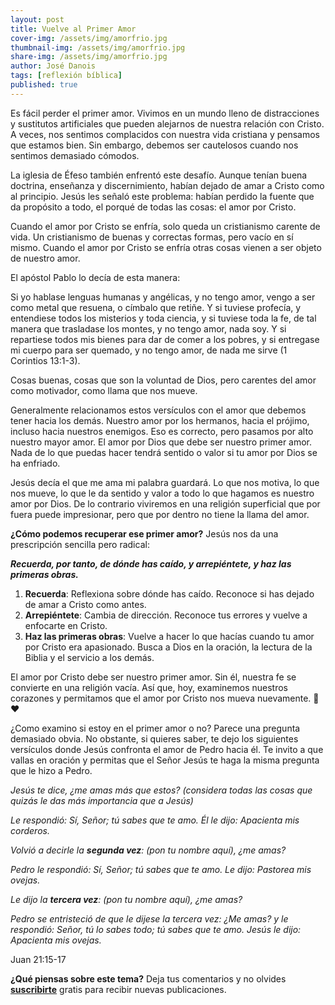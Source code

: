 ```yaml
---
layout: post
title: Vuelve al Primer Amor
cover-img: /assets/img/amorfrio.jpg
thumbnail-img: /assets/img/amorfrio.jpg
share-img: /assets/img/amorfrio.jpg
author: José Danois
tags: [reflexión bíblica] 
published: true
---
```

Es fácil perder el primer amor. Vivimos en un mundo lleno de distracciones y sustitutos artificiales que pueden alejarnos de nuestra relación con Cristo. A veces, nos sentimos complacidos con nuestra vida cristiana y pensamos que estamos bien. Sin embargo, debemos ser cautelosos cuando nos sentimos demasiado cómodos.

La iglesia de Éfeso también enfrentó este desafío. Aunque tenían buena doctrina, enseñanza y discernimiento, habían dejado de amar a Cristo como al principio. Jesús les señaló este problema: habían perdido la fuente que da propósito a todo, el porqué de todas las cosas: el amor por Cristo.

Cuando el amor por Cristo se enfría, solo queda un cristianismo carente de vida. Un cristianismo de buenas y correctas formas, pero vacío en sí mismo. Cuando el amor por Cristo se enfría otras cosas vienen a ser objeto de nuestro amor.

El apóstol Pablo lo decía de esta manera:

Si yo hablase lenguas humanas y angélicas, y no tengo amor, vengo a ser como metal que resuena, o címbalo que retiñe. Y si tuviese profecía, y entendiese todos los misterios y toda ciencia, y si tuviese toda la fe, de tal manera que trasladase los montes, y no tengo amor, nada soy. Y si repartiese todos mis bienes para dar de comer a los pobres, y si entregase mi cuerpo para ser quemado, y no tengo amor, de nada me sirve (1 Corintios 13:1-3).

Cosas buenas, cosas que son la voluntad de Dios, pero carentes del amor como motivador, como llama que nos mueve.

Generalmente relacionamos estos versículos con el amor que debemos tener hacia los demás. Nuestro amor por los hermanos, hacia el prójimo, incluso hacia nuestros enemigos. Eso es correcto, pero pasamos por alto nuestro mayor amor. El amor por Dios que debe ser nuestro primer amor. Nada de lo que puedas hacer tendrá sentido o valor si tu amor por Dios se ha enfriado.

Jesús decía el que me ama mi palabra guardará. Lo que nos motiva, lo que nos mueve, lo que le da sentido y valor a todo lo que hagamos es nuestro amor por Dios. De lo contrario viviremos en una religión superficial que por fuera puede impresionar, pero que por dentro no tiene la llama del amor.

**¿Cómo podemos recuperar ese primer amor?** Jesús nos da una prescripción sencilla pero radical:

_**Recuerda, por tanto, de dónde has caído, y arrepiéntete, y haz las primeras obras.**_

1. **Recuerda**: Reflexiona sobre dónde has caído. Reconoce si has dejado de amar a Cristo como antes.  
2. **Arrepiéntete**: Cambia de dirección. Reconoce tus errores y vuelve a enfocarte en Cristo.  
3. **Haz las primeras obras**: Vuelve a hacer lo que hacías cuando tu amor por Cristo era apasionado. Busca a Dios en la oración, la lectura de la Biblia y el servicio a los demás.

El amor por Cristo debe ser nuestro primer amor. Sin él, nuestra fe se convierte en una religión vacía. Así que, hoy, examinemos nuestros corazones y permitamos que el amor por Cristo nos mueva nuevamente. 🙏❤️

¿Como examino si estoy en el primer amor o no? Parece una pregunta demasiado obvia. No obstante, si quieres saber, te dejo los siguientes versículos donde Jesús confronta el amor de Pedro hacia él. Te invito a que vallas en oración y permitas que el Señor Jesús te haga la misma pregunta que le hizo a Pedro.

_Jesús te dice, ¿me amas más que estos? (considera todas las cosas que quizás le das más importancia que a Jesús)_

_Le respondió: Sí, Señor; tú sabes que te amo. Él le dijo: Apacienta mis corderos._

_Volvió a decirle la **segunda vez**: (pon tu nombre aquí), ¿me amas?_

_Pedro le respondió: Sí, Señor; tú sabes que te amo. Le dijo: Pastorea mis ovejas._

_Le dijo la **tercera vez**: (pon tu nombre aquí), ¿me amas?_

_Pedro se entristeció de que le dijese la tercera vez: ¿Me amas? y le respondió: Señor, tú lo sabes todo; tú sabes que te amo. Jesús le dijo: Apacienta mis ovejas._

Juan 21:15-17

**¿Qué piensas sobre este tema?** Deja tus comentarios y no olvides **[suscribirte](https://www.feedio.co/@jdanois)** gratis para recibir nuevas publicaciones.
<!--stackedit_data:
eyJoaXN0b3J5IjpbLTEyMjM4NDExMzgsMTg5MTcxNDU4NV19
-->